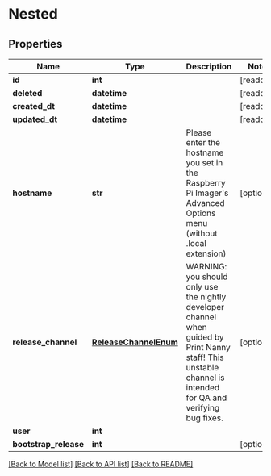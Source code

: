 # Nested


## Properties
Name | Type | Description | Notes
------------ | ------------- | ------------- | -------------
**id** | **int** |  | [readonly] 
**deleted** | **datetime** |  | [readonly] 
**created_dt** | **datetime** |  | [readonly] 
**updated_dt** | **datetime** |  | [readonly] 
**hostname** | **str** | Please enter the hostname you set in the Raspberry Pi Imager&#39;s Advanced Options menu (without .local extension) | [optional] 
**release_channel** | [**ReleaseChannelEnum**](ReleaseChannelEnum.md) | WARNING: you should only use the nightly developer channel when guided by Print Nanny staff! This unstable channel is intended for QA and verifying bug fixes. | [optional] 
**user** | **int** |  | 
**bootstrap_release** | **int** |  | [optional] 

[[Back to Model list]](../README.md#documentation-for-models) [[Back to API list]](../README.md#documentation-for-api-endpoints) [[Back to README]](../README.md)


